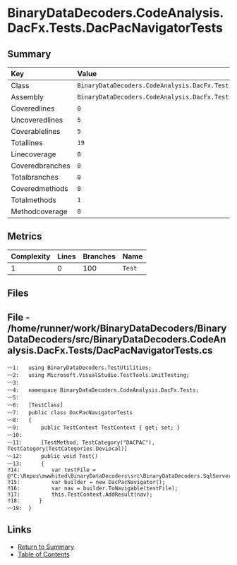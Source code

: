 ﻿# BinaryDataDecoders.CodeAnalysis.DacFx.Tests.DacPacNavigatorTests

## Summary

| Key             | Value                                                              |
| :-------------- | :----------------------------------------------------------------- |
| Class           | `BinaryDataDecoders.CodeAnalysis.DacFx.Tests.DacPacNavigatorTests` |
| Assembly        | `BinaryDataDecoders.CodeAnalysis.DacFx.Tests`                      |
| Coveredlines    | `0`                                                                |
| Uncoveredlines  | `5`                                                                |
| Coverablelines  | `5`                                                                |
| Totallines      | `19`                                                               |
| Linecoverage    | `0`                                                                |
| Coveredbranches | `0`                                                                |
| Totalbranches   | `0`                                                                |
| Coveredmethods  | `0`                                                                |
| Totalmethods    | `1`                                                                |
| Methodcoverage  | `0`                                                                |

## Metrics

| Complexity | Lines | Branches | Name    |
| :--------- | :---- | :------- | :------ |
| 1          | 0     | 100      | `Test`  |

## Files

## File - /home/runner/work/BinaryDataDecoders/BinaryDataDecoders/src/BinaryDataDecoders.CodeAnalysis.DacFx.Tests/DacPacNavigatorTests.cs

```CSharp
〰1:   using BinaryDataDecoders.TestUtilities;
〰2:   using Microsoft.VisualStudio.TestTools.UnitTesting;
〰3:   
〰4:   namespace BinaryDataDecoders.CodeAnalysis.DacFx.Tests;
〰5:   
〰6:   [TestClass]
〰7:   public class DacPacNavigatorTests
〰8:   {
〰9:       public TestContext TestContext { get; set; }
〰10:  
〰11:      [TestMethod, TestCategory("DACPAC"), TestCategory(TestCategories.DevLocal)]
〰12:      public void Test()
〰13:      {
‼14:          var testFile = @"C:\Repos\mwwhited\BinaryDataDecoders\src\BinaryDataDecoders.SqlServer.Samples\bin\Debug\BinaryDataDecoders.SqlServer.Samples.dacpac";
‼15:          var builder = new DacPacNavigator();
‼16:          var nav = builder.ToNavigable(testFile);
‼17:          this.TestContext.AddResult(nav);
‼18:      }
〰19:  }
```

## Links

* [Return to Summary](Summary.md)
* [Table of Contents](../TOC.md)

